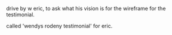 drive by w eric, to ask what his vision is for the wireframe for the testimonial. 

called 'wendys rodeny testimonial' for eric.